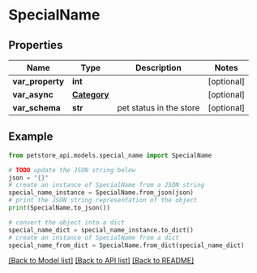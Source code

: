 # SpecialName


## Properties

Name | Type | Description | Notes
------------ | ------------- | ------------- | -------------
**var_property** | **int** |  | [optional] 
**var_async** | [**Category**](Category.md) |  | [optional] 
**var_schema** | **str** | pet status in the store | [optional] 

## Example

```python
from petstore_api.models.special_name import SpecialName

# TODO update the JSON string below
json = "{}"
# create an instance of SpecialName from a JSON string
special_name_instance = SpecialName.from_json(json)
# print the JSON string representation of the object
print(SpecialName.to_json())

# convert the object into a dict
special_name_dict = special_name_instance.to_dict()
# create an instance of SpecialName from a dict
special_name_from_dict = SpecialName.from_dict(special_name_dict)
```
[[Back to Model list]](../README.md#documentation-for-models) [[Back to API list]](../README.md#documentation-for-api-endpoints) [[Back to README]](../README.md)


